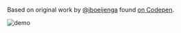Based on original work by [@jboeijenga](https://codepen.io/jboeijenga/) found [on Codepen](https://codepen.io/jboeijenga/pen/dPmJwE).

![demo](https://raw.githubusercontent.com/centrifugal/centrifuge/master/examples/worms/demo.gif)
